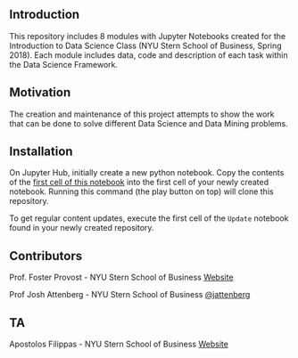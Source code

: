 ## Introduction

This repository includes 8 modules with Jupyter Notebooks created for the Introduction to Data Science Class (NYU Stern School of Business, Spring 2018). Each module includes data, code and description of each task within the Data Science Framework.


## Motivation

The creation and maintenance of this project attempts to show the work that can be done to solve different Data Science and Data Mining problems. 


## Installation

On Jupyter Hub, initially create a new python notebook. Copy the contents of the [first cell of this notebook](https://github.com/jattenberg/SternPythonDataScience2018/blob/master/Clone.ipynb) into the first cell of your newly created notebook. Running this command (the play button on top) will clone this repository. 

To get regular content updates, execute the first cell of the `Update` notebook found in your newly created repository. 


## Contributors

Prof. Foster Provost - NYU Stern School of Business [Website](http://people.stern.nyu.edu/fprovost/)

Prof Josh Attenberg - NYU Stern School of Business [@jattenberg](twitter.com/jattenberg)

## TA

Apostolos Filippas - NYU Stern School of Business [Website](http://apostolosfilippas.com)